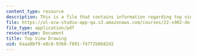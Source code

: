 ```yaml
---
content_type: resource
description: This is a file that contains information regarding top view drawing.
file: https://ol-ocw-studio-app-qa.s3.amazonaws.com/courses/22-s902-do-it-yourself-diy-geiger-counters-january-iap-2015/6aaa8bf9e8c89368f891f4772b8b82d2_MIT22_S902IAP15_casetop.pdf
file_type: application/pdf
resourcetype: Document
title: Top View Drawing
uid: 6aaa8bf9-e8c8-9368-f891-f4772b8b82d2
---
```

